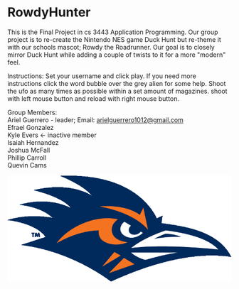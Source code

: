 # RowdyHunter


This is the Final Project in cs 3443 Application Programming. Our group project is to re-create the Nintendo NES game Duck Hunt
but re-theme it with our schools mascot; Rowdy the Roadrunner. Our goal is to closely mirror Duck Hunt while adding a couple of twists to it for a more "modern" feel.

Instructions: 
              Set your username and click play. If you need more instructions click the word bubble over the grey alien for                   some help. Shoot the ufo as many times as possible within a set amount of magazines. shoot with left mouse button               and reload with right mouse button.  


Group Members:   
                Ariel Guerrero - leader; Email: arielguerrero1012@gmail.com   
                Efrael Gonzalez  
                Kyle Evers <- inactive member   
                Isaiah Hernandez  
                Joshua McFall  
                Phillip Carroll  
                Quevin Cams


![](RowdyHunter/src/application/roadrunnerpics/titlescreen/utsaLOGO.gif)

